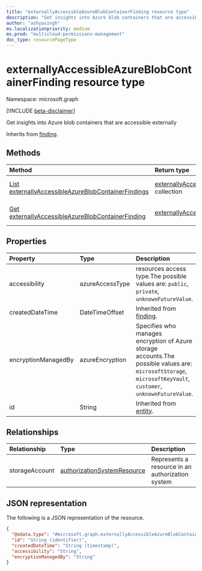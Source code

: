 ```yaml
---
title: "externallyAccessibleAzureBlobContainerFinding resource type"
description: "Get insights into Azure blob containers that are accessible externally*"
author: "ashyasingh"
ms.localizationpriority: medium
ms.prod: "multicloud-permissions-management"
doc_type: resourcePageType
---
```


# externallyAccessibleAzureBlobContainerFinding resource type

Namespace: microsoft.graph

[!INCLUDE [beta-disclaimer](../../includes/beta-disclaimer.md)]

Get insights into Azure blob containers that are accessible externally

Inherits from [finding](../resources/finding.md).

## Methods
|Method|Return type|Description|
|:---|:---|:---|
|[List externallyAccessibleAzureBlobContainerFindings](../api/externallyaccessibleazureblobcontainerfinding-list.md)|[externallyAccessibleAzureBlobContainerFinding](../resources/externallyaccessibleazureblobcontainerfinding.md) collection|Get a list of the [externallyAccessibleAzureBlobContainerFinding](../resources/externallyaccessibleazureblobcontainerfinding.md) objects and their properties.|
|[Get externallyAccessibleAzureBlobContainerFinding](../api/externallyaccessibleazureblobcontainerfinding-get.md)|[externallyAccessibleAzureBlobContainerFinding](../resources/externallyaccessibleazureblobcontainerfinding.md)|Read the properties and relationships of an [externallyAccessibleAzureBlobContainerFinding](../resources/externallyaccessibleazureblobcontainerfinding.md) object.|

## Properties
|Property|Type|Description|
|:---|:---|:---|
|accessibility|azureAccessType|resources access type.The possible values are: `public`, `private`, `unknownFutureValue`.|
|createdDateTime|DateTimeOffset| Inherited from [finding](../resources/finding.md).|
|encryptionManagedBy|azureEncryption|Specifies who manages encryption of Azure storage accounts.The possible values are: `microsoftStorage`, `microsoftKeyVault`, `customer`, `unknownFutureValue`.|
|id|String|Inherited from [entity](../resources/entity.md).|

## Relationships
|Relationship|Type|Description|
|:---|:---|:---|
|storageAccount|[authorizationSystemResource](../resources/authorizationsystemresource.md)|Represents a resource in an authorization system|

## JSON representation
The following is a JSON representation of the resource.
<!-- {
  "blockType": "resource",
  "keyProperty": "id",
  "@odata.type": "microsoft.graph.externallyAccessibleAzureBlobContainerFinding",
  "baseType": "microsoft.graph.finding",
  "openType": false
}
-->
``` json
{
  "@odata.type": "#microsoft.graph.externallyAccessibleAzureBlobContainerFinding",
  "id": "String (identifier)",
  "createdDateTime": "String (timestamp)",
  "accessibility": "String",
  "encryptionManagedBy": "String"
}
```

